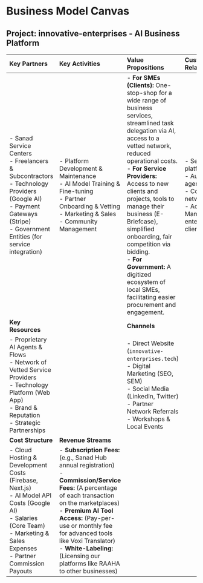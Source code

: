 
# Business Model Canvas

## Project: innovative-enterprises - AI Business Platform

| Key Partners | Key Activities | Value Propositions | Customer Relationships | Customer Segments |
| :--- | :--- | :--- | :--- | :--- |
| - Sanad Service Centers <br> - Freelancers & Subcontractors <br> - Technology Providers (Google AI) <br> - Payment Gateways (Stripe) <br> - Government Entities (for service integration) | - Platform Development & Maintenance <br> - AI Model Training & Fine-tuning <br> - Partner Onboarding & Vetting <br> - Marketing & Sales <br> - Community Management | - **For SMEs (Clients):** One-stop-shop for a wide range of business services, streamlined task delegation via AI, access to a vetted network, reduced operational costs. <br> - **For Service Providers:** Access to new clients and projects, tools to manage their business (E-Briefcase), simplified onboarding, fair competition via bidding. <br> - **For Government:** A digitized ecosystem of local SMEs, facilitating easier procurement and engagement. | - Self-Service (via platform) <br> - Automated (via AI agents) <br> - Community (forums, network events) <br> - Account Management (for key enterprise/government clients) | - SMEs in Oman & GCC <br> - Government Entities <br> - Individual Entrepreneurs <br> - Freelancers & Service Agencies <br> - Sanad Service Centres |
| **Key Resources** | | **Channels** |
| - Proprietary AI Agents & Flows <br> - Network of Vetted Service Providers <br> - Technology Platform (Web App) <br> - Brand & Reputation <br> - Strategic Partnerships | | - Direct Website (`innovative-enterprises.tech`) <br> - Digital Marketing (SEO, SEM) <br> - Social Media (LinkedIn, Twitter) <br> - Partner Network Referrals <br> - Workshops & Local Events |
| **Cost Structure** | **Revenue Streams** |
| - Cloud Hosting & Development Costs (Firebase, Next.js) <br> - AI Model API Costs (Google AI) <br> - Salaries (Core Team) <br> - Marketing & Sales Expenses <br> - Partner Commission Payouts | - **Subscription Fees:** (e.g., Sanad Hub annual registration) <br> - **Commission/Service Fees:** (A percentage of each transaction on the marketplaces) <br> - **Premium AI Tool Access:** (Pay-per-use or monthly fee for advanced tools like Voxi Translator) <br> - **White-Labeling:** (Licensing our platforms like RAAHA to other businesses) |




